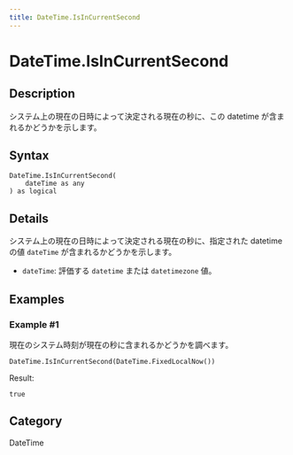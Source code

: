 ```yaml
---
title: DateTime.IsInCurrentSecond
---
```


# DateTime.IsInCurrentSecond


## Description

システム上の現在の日時によって決定される現在の秒に、この datetime が含まれるかどうかを示します。


## Syntax

```powerquery
DateTime.IsInCurrentSecond(
    dateTime as any
) as logical
```


## Details

システム上の現在の日時によって決定される現在の秒に、指定された datetime の値 <code>dateTime</code> が含まれるかどうかを示します。      <ul>      <li><code>dateTime</code>: 評価する <code>datetime</code> または <code>datetimezone</code> 値。</li>      </ul>


## Examples

### Example #1 
現在のシステム時刻が現在の秒に含まれるかどうかを調べます。
```powerquery
DateTime.IsInCurrentSecond(DateTime.FixedLocalNow())
```

Result: 
```powerquery
true
```




## Category
DateTime
